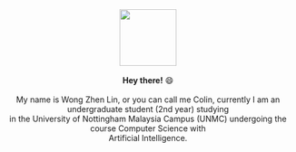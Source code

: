 <div align="center">
  <img src="https://media4.giphy.com/media/hqgD6bocRHhEjamBPA/giphy.gif?cid=ecf05e472hf1ve8db0mjx1iae9s2txre5tlsdyv3j91jwy8p&ep=v1_gifs_related&rid=giphy.gif&ct=g" width="100"/>
  <br><br>
  <b>Hey there!</b> 😄 
  <br><br>
  My name is Wong Zhen Lin, or you can call me Colin, currently I am an undergraduate student (2nd year) studying <br> in the University of Nottingham Malaysia Campus (UNMC) undergoing the course Computer Science with <br> Artificial Intelligence.
</div>


<!--
**WongZhenLin04/WongZhenLin04** is a ✨ _special_ ✨ repository because its `README.md` (this file) appears on your GitHub profile.

Here are some ideas to get you started:

- 🔭 I’m currently working on ...
- 🌱 I’m currently learning ...
- 👯 I’m looking to collaborate on ...
- 🤔 I’m looking for help with ...
- 💬 Ask me about ...
- 📫 How to reach me: ...
- 😄 Pronouns: ...
- ⚡ Fun fact: ...
-->
